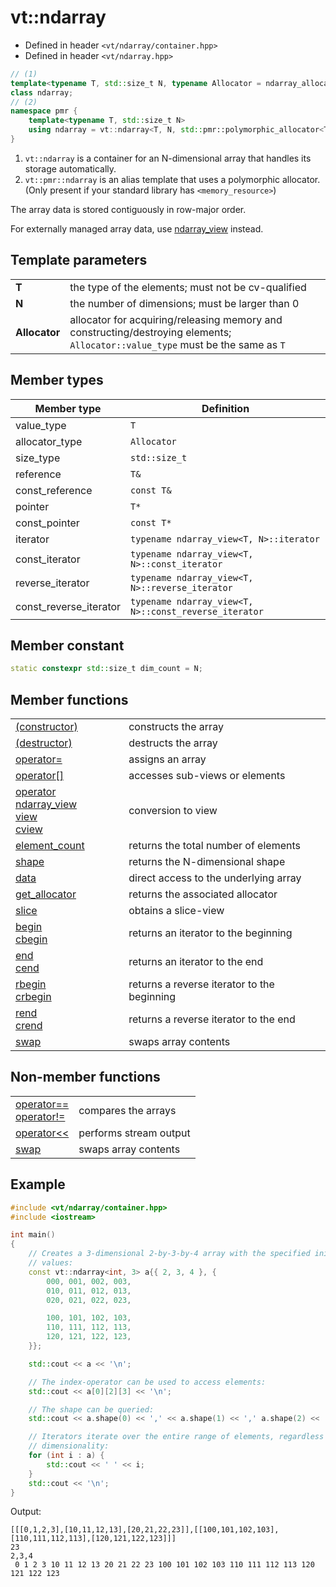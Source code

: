 vt::ndarray
===========

- Defined in header `<vt/ndarray/container.hpp>`
- Defined in header `<vt/ndarray.hpp>`

```c++
// (1)
template<typename T, std::size_t N, typename Allocator = ndarray_allocator<T>>
class ndarray;
// (2)
namespace pmr {
    template<typename T, std::size_t N>
    using ndarray = vt::ndarray<T, N, std::pmr::polymorphic_allocator<T>>;
}
```

1. `vt::ndarray` is a container for an N-dimensional array that handles its storage automatically.
2. `vt::pmr::ndarray` is an alias template that uses a polymorphic allocator. (Only present if your standard library has `<memory_resource>`)

The array data is stored contiguously in row-major order.

For externally managed array data, use [ndarray_view](../view/readme.md#top) instead.

Template parameters
-------------------

|||
------------- | ----------------------------------------------------------------
**T**         | the type of the elements; must not be cv-qualified
**N**         | the number of dimensions; must be larger than 0
**Allocator** | allocator for acquiring/releasing memory and constructing/destroying elements; `Allocator::value_type` must be the same as `T`

Member types
------------

Member type            | Definition
---------------------- | -----------------------------------------------------
value_type             | `T`
allocator_type         | `Allocator`
size_type              | `std::size_t`
reference              | `T&`
const_reference        | `const T&`
pointer                | `T*`
const_pointer          | `const T*`
iterator               | `typename ndarray_view<T, N>::iterator`
const_iterator         | `typename ndarray_view<T, N>::const_iterator`
reverse_iterator       | `typename ndarray_view<T, N>::reverse_iterator`
const_reverse_iterator | `typename ndarray_view<T, N>::const_reverse_iterator`

Member constant
---------------

```c++
static constexpr std::size_t dim_count = N;
```

Member functions
----------------

|||
----------------------------------------------------- | ----------------------
[(constructor)](constructor.md#top)                   | constructs the array
[(destructor)](destructor.md#top)                     | destructs the array
[operator=](assign-operator.md#top)                   | assigns an array
[operator[]](index-operator.md#top)                   | accesses sub-views or elements
[operator ndarray_view<br>view<br>cview](view.md#top) | conversion to view
[element_count](element-count.md#top)                 | returns the total number of elements
[shape](shape.md#top)                                 | returns the N-dimensional shape
[data](data.md#top)                                   | direct access to the underlying array
[get_allocator](get_allocator.md#top)                 | returns the associated allocator
[slice](slice.md#top)                                 | obtains a slice-view
[begin<br>cbegin](begin.md#top)                       | returns an iterator to the beginning
[end<br>cend](end.md#top)                             | returns an iterator to the end
[rbegin<br>crbegin](rbegin.md#top)                    | returns a reverse iterator to the beginning
[rend<br>crend](rend.md#top)                          | returns a reverse iterator to the end
[swap](swap.md#top)                                   | swaps array contents

Non-member functions
--------------------

|||
-------------------------------------------------- | ----------------------
[operator==<br>operator!=](equals-operator.md#top) | compares the arrays
[operator<<](stream-operator.md#top)               | performs stream output
[swap](free-swap.md#top)                           | swaps array contents

Example
-------

```c++
#include <vt/ndarray/container.hpp>
#include <iostream>

int main()
{
    // Creates a 3-dimensional 2-by-3-by-4 array with the specified initial
    // values:
    const vt::ndarray<int, 3> a{{ 2, 3, 4 }, {
        000, 001, 002, 003,
        010, 011, 012, 013,
        020, 021, 022, 023,

        100, 101, 102, 103,
        110, 111, 112, 113,
        120, 121, 122, 123,
    }};

    std::cout << a << '\n';

    // The index-operator can be used to access elements:
    std::cout << a[0][2][3] << '\n';

    // The shape can be queried:
    std::cout << a.shape(0) << ',' << a.shape(1) << ',' a.shape(2) << '\n';

    // Iterators iterate over the entire range of elements, regardless of
    // dimensionality:
    for (int i : a) {
        std::cout << ' ' << i;
    }
    std::cout << '\n';
}
```

Output:

```
[[[0,1,2,3],[10,11,12,13],[20,21,22,23]],[[100,101,102,103],[110,111,112,113],[120,121,122,123]]]
23
2,3,4
 0 1 2 3 10 11 12 13 20 21 22 23 100 101 102 103 110 111 112 113 120 121 122 123
```
